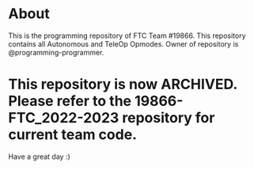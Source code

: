 # About
This is the programming repository of FTC Team #19866. This repository contains all Autonomous and TeleOp Opmodes. 
Owner of repository is @programming-programmer. 

# This repository is now ARCHIVED. Please refer to the 19866-FTC_2022-2023 repository for current team code. 
Have a great day :)
